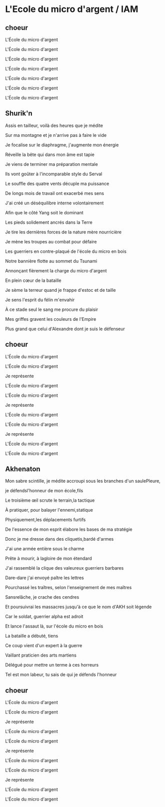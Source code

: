 
# L'Ecole du micro d'argent / IAM

## choeur

L'École du micro d'argent

L'École du micro d'argent

L'École du micro d'argent

L'École du micro d'argent

L'École du micro d'argent

L'École du micro d'argent

L'École du micro d'argent

## Shurik'n

Assis en tailleur, voilà des heures que je médite

Sur ma montagne et je n'arrive pas à faire le vide

Je focalise sur le diaphragme, j'augmente mon énergie

Réveille la bête qui dans mon âme est tapie

Je viens de terminer ma préparation mentale

Ils vont goûter à l'incomparable style du Serval

Le souffle des quatre vents décuple ma puissance

De longs mois de travail ont exacerbé mes sens

J'ai créé un déséquilibre interne volontairement

Afin que le côté Yang soit le dominant

Les pieds solidement ancrés dans la Terre

Je tire les dernières forces de la nature mère nourricière

Je mène les troupes au combat pour défaire

Les guerriers en contre-plaqué de l'école du micro en bois

Notre bannière flotte au sommet du Tsunami

Annonçant fièrement la charge du micro d'argent

En plein cœur de la bataille

Je sème la terreur quand je frappe d'estoc et de taille

Je sens l'esprit du félin m'envahir

À ce stade seul le sang me procure du plaisir

Mes griffes gravent les couleurs de l'Empire

Plus grand que celui d'Alexandre dont je suis le défenseur

## choeur

L'École du micro d'argent

L'École du micro d'argent

Je représente

L'École du micro d'argent

L'École du micro d'argent

Je représente

L'École du micro d'argent

L'École du micro d'argent

Je représente

L'École du micro d'argent

L'École du micro d'argent

## Akhenaton

Mon sabre scintille, je médite accroupi sous les branches d'un saulePleure,

je défendsl'honneur de mon école,fils

Le troisième œil scrute le terrain,la tactique

À pratiquer, pour balayer l'ennemi,statique

Physiquement,les déplacements furtifs

De l'essence de mon esprit élabore les bases de ma stratégie

Donc je me dresse dans des cliquetis,bardé d'armes

J'ai une armée entière sous le charme

Prête à mourir, à lagloire de mon étendard

J'ai rassemblé la clique des valeureux guerriers barbares

Dare-dare j'ai envoyé paître les lettres

Pourchassé les traîtres, selon l'enseignement de mes maîtres

Sansrelâche, je crache des cendres

Et poursuivrai les massacres jusqu'à ce que le nom d'AKH soit légende

Car le soldat, guerrier alpha est adroit

Et lance l'assaut là, sur l'école du micro en bois

La bataille a débuté, tiens

Ce coup vient d'un expert à la guerre

Vaillant praticien des arts martiens

Délégué pour mettre un terme à ces horreurs

Tel est mon labeur, tu sais de qui je défends l'honneur

## choeur

L'École du micro d'argent

L'École du micro d'argent

Je représente

L'École du micro d'argent

L'École du micro d'argent

Je représente

L'École du micro d'argent

L'École du micro d'argent

Je représente

L'École du micro d'argent

L'École du micro d'argent